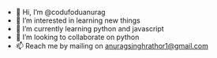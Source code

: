 - 👋 Hi, I’m @codufoduanurag
- 👀 I’m interested in learning new things
- 🌱 I’m currently learning python and javascript
- 💞️ I’m looking to collaborate on python
- 📫 Reach me by mailing on anuragsinghrathor1@gmail.com 

<!---
codufoduanurag/codufoduanurag is a ✨ special ✨ repository because its `README.md` (this file) appears on your GitHub profile.
You can click the Preview link to take a look at your changes.
--->
